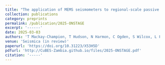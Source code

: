 ```yaml
---
title: "The application of MEMS seismometers to regional-scale passive seismology: a case study of the Sercel WiNG nodes."
collection: publications
category: preprints
permalink: /publication/2025-ONSTAGE
excerpt: '------'
date: 2025-03-03
authors: 'T Mackay-Champion, T Hudson, N Harmon, C Ogden, S Wilcox, L Finch, V Lane, J-M Kendall, M C Daly'
venue: 'Seismica (in review)'
paperurl: 'https://doi.org/10.31223/X53H5D'
pdfurl: 'http://CuBES-Zambia.github.io/files/2025-ONSTAGE.pdf'
citation: '-----'
---
```

